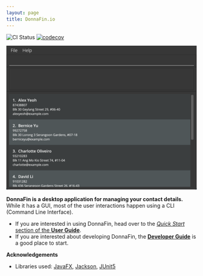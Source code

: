 ```yaml
---
layout: page
title: DonnaFin.io 
---
```


![CI Status](https://github.com/AY2122S1-CS2103T-W16-1/tp/actions/workflows/runAllChecks.yml/badge.svg)
[![codecov](https://codecov.io/gh/AY2122S1-CS2103T-W16-1/tp/branch/master/graph/badge.svg?token=TI96BI7OBN)](https://codecov.io/gh/AY2122S1-CS2103T-W16-1/tp)

![Ui](images/Ui.png)

**DonnaFin is a desktop application for managing your contact details.** While it has a GUI, most of the user interactions happen using a CLI (Command Line Interface).

* If you are interested in using DonnaFin, head over to the [_Quick Start_ section of the **User Guide**](UserGuide.html#quick-start).
* If you are interested about developing DonnaFin, the [**Developer Guide**](DeveloperGuide.html) is a good place to start.


**Acknowledgements**

* Libraries used: [JavaFX](https://openjfx.io/), [Jackson](https://github.com/FasterXML/jackson), [JUnit5](https://github.com/junit-team/junit5)

